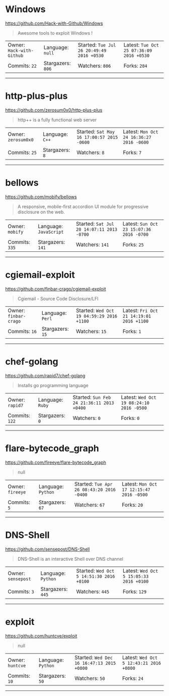 # Windows

https://github.com/Hack-with-Github/Windows
<blockquote>
Awesome tools to exploit Windows !
</blockquote>

<table>
<tr><td>Owner: <code>Hack-with-Github</code></td>
    <td>Language: <code>null</code></td>
    <td>Started: <code>Tue Jul 26 20:49:49 2016 +0530</code></td>
    <td>Latest: <code>Tue Oct 25 07:36:09 2016 +0530</code></td></tr>
<tr><td>Commits: <code>22</code></td>
    <td>Stargazers: <code>806</code></td>
    <td>Watchers: <code>806</code></td>
    <td>Forks: <code>284</code></td></tr>
</table>

---

# http-plus-plus

https://github.com/zerosum0x0/http-plus-plus
<blockquote>
http++ is a fully functional web server
</blockquote>

<table>
<tr><td>Owner: <code>zerosum0x0</code></td>
    <td>Language: <code>C++</code></td>
    <td>Started: <code>Sat May 16 17:00:57 2015 -0600</code></td>
    <td>Latest: <code>Mon Oct 24 16:36:27 2016 -0600</code></td></tr>
<tr><td>Commits: <code>25</code></td>
    <td>Stargazers: <code>8</code></td>
    <td>Watchers: <code>8</code></td>
    <td>Forks: <code>7</code></td></tr>
</table>

---

# bellows

https://github.com/mobify/bellows
<blockquote>
A responsive, mobile-first accordion UI module for progressive disclosure on the web.
</blockquote>

<table>
<tr><td>Owner: <code>mobify</code></td>
    <td>Language: <code>JavaScript</code></td>
    <td>Started: <code>Sat Jul 20 14:07:11 2013 -0700</code></td>
    <td>Latest: <code>Sun Oct 23 15:07:36 2016 -0700</code></td></tr>
<tr><td>Commits: <code>335</code></td>
    <td>Stargazers: <code>141</code></td>
    <td>Watchers: <code>141</code></td>
    <td>Forks: <code>25</code></td></tr>
</table>

---

# cgiemail-exploit

https://github.com/finbar-crago/cgiemail-exploit
<blockquote>
Cgiemail - Source Code Disclosure/LFI
</blockquote>

<table>
<tr><td>Owner: <code>finbar-crago</code></td>
    <td>Language: <code>Perl</code></td>
    <td>Started: <code>Wed Oct 19 04:59:29 2016 +1100</code></td>
    <td>Latest: <code>Fri Oct 21 14:19:01 2016 +1100</code></td></tr>
<tr><td>Commits: <code>16</code></td>
    <td>Stargazers: <code>15</code></td>
    <td>Watchers: <code>15</code></td>
    <td>Forks: <code>1</code></td></tr>
</table>

---

# chef-golang

https://github.com/rapid7/chef-golang
<blockquote>
Installs go programming language
</blockquote>

<table>
<tr><td>Owner: <code>rapid7</code></td>
    <td>Language: <code>Ruby</code></td>
    <td>Started: <code>Sun Feb 24 21:36:11 2013 +0400</code></td>
    <td>Latest: <code>Wed Oct 19 08:24:10 2016 -0500</code></td></tr>
<tr><td>Commits: <code>122</code></td>
    <td>Stargazers: <code>0</code></td>
    <td>Watchers: <code>0</code></td>
    <td>Forks: <code>0</code></td></tr>
</table>

---

# flare-bytecode_graph

https://github.com/fireeye/flare-bytecode_graph
<blockquote>
null
</blockquote>

<table>
<tr><td>Owner: <code>fireeye</code></td>
    <td>Language: <code>Python</code></td>
    <td>Started: <code>Tue Apr 26 08:43:20 2016 -0400</code></td>
    <td>Latest: <code>Mon Oct 17 12:15:47 2016 -0500</code></td></tr>
<tr><td>Commits: <code>5</code></td>
    <td>Stargazers: <code>67</code></td>
    <td>Watchers: <code>67</code></td>
    <td>Forks: <code>20</code></td></tr>
</table>

---

# DNS-Shell

https://github.com/sensepost/DNS-Shell
<blockquote>
DNS-Shell is an interactive Shell over DNS channel
</blockquote>

<table>
<tr><td>Owner: <code>sensepost</code></td>
    <td>Language: <code>Python</code></td>
    <td>Started: <code>Wed Oct 5 14:51:30 2016 +0100</code></td>
    <td>Latest: <code>Wed Oct 5 15:05:33 2016 +0100</code></td></tr>
<tr><td>Commits: <code>3</code></td>
    <td>Stargazers: <code>445</code></td>
    <td>Watchers: <code>445</code></td>
    <td>Forks: <code>129</code></td></tr>
</table>

---

# exploit

https://github.com/huntcve/exploit
<blockquote>
null
</blockquote>

<table>
<tr><td>Owner: <code>huntcve</code></td>
    <td>Language: <code>Python</code></td>
    <td>Started: <code>Wed Dec 16 16:47:13 2015 +0800</code></td>
    <td>Latest: <code>Wed Oct 5 12:43:21 2016 +0800</code></td></tr>
<tr><td>Commits: <code>10</code></td>
    <td>Stargazers: <code>50</code></td>
    <td>Watchers: <code>50</code></td>
    <td>Forks: <code>24</code></td></tr>
</table>

---

